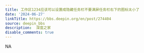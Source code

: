 ```yaml
---
title: 工作区1234应该可以设置成隐藏任务栏不要满屏任务栏右下的图标太小了
date: '2024-06-27'
linkTitle: https://bbs.deepin.org/en/post/274404
source: deepin_bbs
description:  深度之家 
disable_comments: true
---
```

NA
